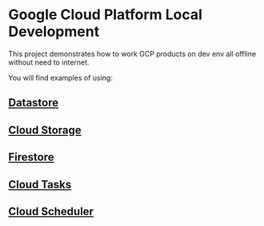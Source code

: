 # Google Cloud Platform Local Development 

This project demonstrates how to work GCP products on dev env all offline without need to internet.

You will find examples of using:

## [Datastore](https://cloud.google.com/datastore)
## [Cloud Storage](https://cloud.google.com/storage)
## [Firestore](https://cloud.google.com/firestore)
## [Cloud Tasks](https://cloud.google.com/tasks)
## [Cloud Scheduler](https://cloud.google.com/scheduler)
